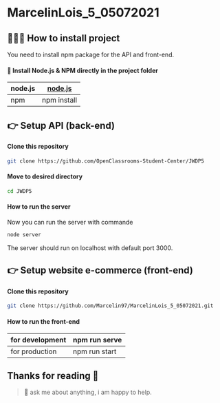 # MarcelinLois_5_05072021

## 👨🏻‍💻 How to install project
You need to install npm package for the API and front-end.

#### 🔧 Install Node.js & NPM directly in the project folder

| node.js | [node.js](https://nodejs.org/en/) |
|--|--|
| npm | npm install |
## 👉 Setup API (back-end)
#### Clone this repository
```bash
git clone https://github.com/OpenClassrooms-Student-Center/JWDP5
```
#### Move to desired directory
```bash
cd JWDP5
```
#### How to run the server

Now you can run the server with commande 
```bash 
node server
```
The server should run on localhost with default port 3000.

## 👉 Setup website e-commerce (front-end)
#### Clone this repository
```bash
git clone https://github.com/Marcelin97/MarcelinLois_5_05072021.git
```
#### How to run the front-end
| for development | npm run serve |
|--|--|
| for production | npm run start |

## Thanks for reading 🙇
> 💬 ask me about anything, i am happy to help.

